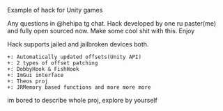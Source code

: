 Example of hack for Unity games

Any questions in @hehipa tg chat. Hack developed by one ru paster(me) and fully open sourced now. Make some cool shit with this. Enjoy

Hack supports jailed and jailbroken devices both. 

    +: Automatically updated offsets(Unity API)
    +: 2 types of offset patching
    +: DobbyHook & FishHook
    +: ImGui interface
    +: Theos proj
    +: JRMemory based functions and more more more 

im bored to describe whole proj, explore by yourself 
